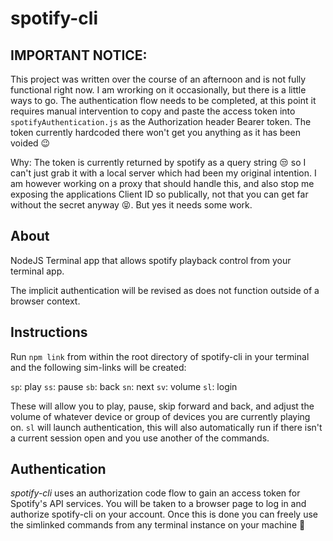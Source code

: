 # spotify-cli

## IMPORTANT NOTICE:

This project was written over the course of an afternoon and is not fully functional right now. I am wrorking on it occasionally, but there is a little ways to go. The authentication flow needs to be completed, at this point it requires manual intervention to copy and paste the access token into `spotifyAuthentication.js` as the Authorization header Bearer token. The token currently hardcoded there won't get you anything as it has been voided 😉

Why: The token is currently returned by spotify as a query string 😒 so I can't just grab it with a local server which had been my original intention. I am however working on a proxy that should handle this, and also stop me exposing the applications Client ID so publically, not that you can get far without the secret anyway 😝. But yes it needs some work.

## About

NodeJS Terminal app that allows spotify playback control from your terminal app.

The implicit authentication will be revised as does not function outside of a browser context.

## Instructions

Run `npm link` from within the root directory of spotify-cli in your terminal and the following sim-links will be created:

`sp`: play
`ss`: pause
`sb`: back
`sn`: next
`sv`: volume
`sl`: login

These will allow you to play, pause, skip forward and back, and adjust the volume of whatever device or group of devices you are currently playing on.
`sl` will launch authentication, this will also automatically run if there isn't a current session open and you use another of the commands.

## Authentication

_spotify-cli_ uses an authorization code flow to gain an access token for Spotify's API services. You will be taken to a browser page to log in and authorize spotify-cli on your account. Once this is done you can freely use the simlinked commands from any terminal instance on your machine 🙂
